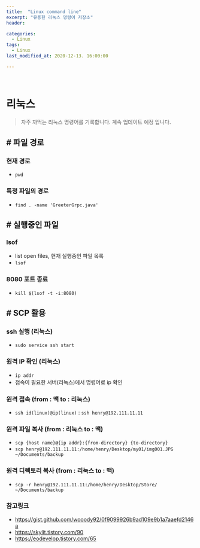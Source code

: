 ```yaml
---
title:  "Linux command line"
excerpt: "유용한 리눅스 명령어 저장소"
header:

categories:
  - Linux
tags:
  - Linux
last_modified_at: 2020-12-13. 16:00:00

---
```


<br>

# 리눅스

> 자주 까먹는 리눅스 명령어를 기록합니다. 계속 업데이트 예정 입니다.

## # 파일 경로

### 현재 경로

- `pwd`

### 특정 파일의 경로

- `find . -name 'GreeterGrpc.java'`



## # 실행중인 파일

### lsof

- list open files, 현재 실행중인 파일 목록
- `lsof`

### 8080 포트 종료

- `kill $(lsof -t -i:8080)`



## # SCP 활용

### ssh 실행 (리눅스)

- `sudo service ssh start`

### 원격 IP 확인 (리눅스)

- `ip addr`
- 접속이 필요한 서버(리눅스)에서 명령어로 ip 확인

### 원격 접속 (from : 맥 to : 리눅스)

- `ssh id(linux)@ip(linux)` : `ssh henry@192.111.11.11`

### 원격 파일 복사 (from : 리눅스 to : 맥)

- `scp {host name}@{ip addr}:{from-directory} {to-directory}` 
- `scp henry@192.111.11.11:/home/henry/Desktop/my01/img001.JPG ~/Documents/backup`

### 원격 디렉토리 복사 (from : 리눅스 to : 맥)

- `scp -r henry@192.111.11.11:/home/henry/Desktop/Store/ ~/Documents/backup`

### 참고링크

- https://gist.github.com/wooody92/0f9099926b9ad109e9b1a7aaefd2146a
- https://skylit.tistory.com/90
- https://eodevelop.tistory.com/65

